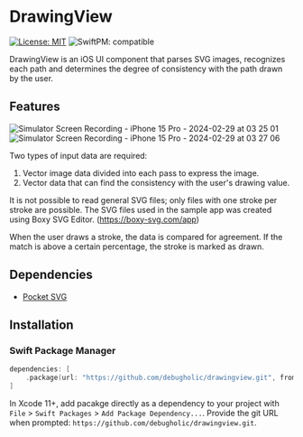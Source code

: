 # DrawingView
[![License: MIT](https://img.shields.io/badge/License-MIT-yellow.svg)](https://opensource.org/licenses/MIT) ![SwiftPM: compatible](https://img.shields.io/badge/Swift_Package_Manager-compatible-red)

DrawingView is an iOS UI component that parses SVG images, recognizes each path and determines the degree of consistency with the path drawn by the user.

## Features

![Simulator Screen Recording - iPhone 15 Pro - 2024-02-29 at 03 25 01](https://github.com/debugholic/drawingview/assets/18521808/beaa409f-db36-49da-ade0-5c3802f30f6a)
![Simulator Screen Recording - iPhone 15 Pro - 2024-02-29 at 03 27 06](https://github.com/debugholic/drawingview/assets/18521808/e26d9fd6-46ff-4717-8b6d-e26509017be6)

Two types of input data are required:
1. Vector image data divided into each pass to express the image.
2. Vector data that can find the consistency with the user's drawing value.

It is not possible to read general SVG files; only files with one stroke per stroke are possible.
The SVG files used in the sample app was created using Boxy SVG Editor. (https://boxy-svg.com/app)

When the user draws a stroke, the data is compared for agreement.
If the match is above a certain percentage, the stroke is marked as drawn.

## Dependencies
- [Pocket SVG](https://github.com/pocketsvg/PocketSVG)

## Installation
### Swift Package Manager

```swift
dependencies: [
    .package(url: "https://github.com/debugholic/drawingview.git", from: "1.0.0")
]
```

In Xcode 11+, add pacakge directly as a dependency to your project with
`File` > `Swift Packages` > `Add Package Dependency...`. Provide the git URL when prompted: `https://github.com/debugholic/drawingview.git`.

